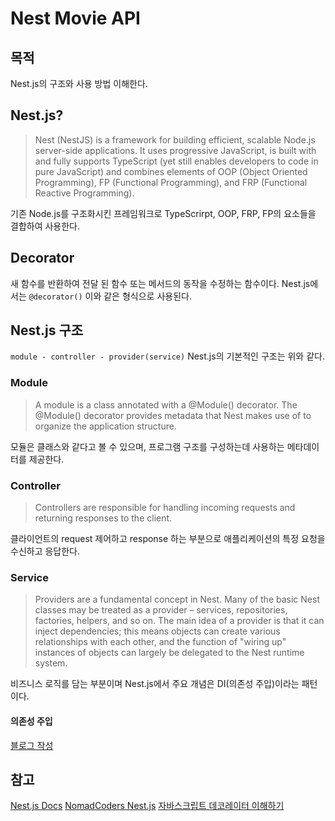 # Nest Movie API

## 목적

Nest.js의 구조와 사용 방법 이해한다.

## Nest.js?

> Nest (NestJS) is a framework for building efficient, scalable Node.js server-side applications. It uses progressive JavaScript, is built with and fully supports TypeScript (yet still enables developers to code in pure JavaScript) and combines elements of OOP (Object Oriented Programming), FP (Functional Programming), and FRP (Functional Reactive Programming).

기존 Node.js를 구조화시킨 프레임워크로 TypeScrirpt, OOP, FRP, FP의 요소들을 결합하여 사용한다.

## Decorator

새 함수를 반환하여 전달 된 함수 또는 메서드의 동작을 수정하는 함수이다.
Nest.js에서는 `@decorator()` 이와 같은 형식으로 사용된다.

## Nest.js 구조

`module - controller - provider(service)`
Nest.js의 기본적인 구조는 위와 같다.

### Module

> A module is a class annotated with a @Module() decorator. The @Module() decorator provides metadata that Nest makes use of to organize the application structure.

모듈은 클래스와 같다고 볼 수 있으며, 프로그램 구조를 구성하는데 사용하는 메타데이터를 제공한다.

### Controller

> Controllers are responsible for handling incoming requests and returning responses to the client.

클라이언트의 request 제어하고 response 하는 부분으로 애플리케이션의 특정 요청을 수신하고 응답한다.

### Service

> Providers are a fundamental concept in Nest. Many of the basic Nest classes may be treated as a provider – services, repositories, factories, helpers, and so on. The main idea of a provider is that it can inject dependencies; this means objects can create various relationships with each other, and the function of "wiring up" instances of objects can largely be delegated to the Nest runtime system.

비즈니스 로직를 담는 부분이며 Nest.js에서 주요 개념은 DI(의존성 주입)이라는 패턴이다.

#### 의존성 주입

[블로그 작성](https://blog.naver.com/dilrong/222373919928)

## 참고

[Nest.js Docs](https://docs.nestjs.com/)
[NomadCoders Nest.js](https://docs.nestjs.com/)
[자바스크립트 데코레이터 이해하기](https://ui.toast.com/weekly-pick/ko_20200102)
